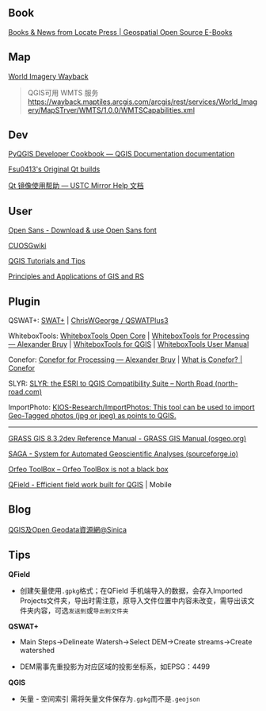 
## Book

[Books & News from Locate Press | Geospatial Open Source E-Books](https://locatepress.com/)

## Map

[World Imagery Wayback](https://livingatlas.arcgis.com/wayback/)

> QGIS可用 WMTS 服务
> https://wayback.maptiles.arcgis.com/arcgis/rest/services/World_Imagery/MapSTrver/WMTS/1.0.0/WMTSCapabilities.xml

## Dev

[PyQGIS Developer Cookbook — QGIS Documentation documentation](https://docs.qgis.org/3.34/en/docs/pyqgis_developer_cookbook/index.html)

[Fsu0413's Original Qt builds](https://build-qt.fsu0413.me/index.html)

[Qt 镜像使用帮助 — USTC Mirror Help 文档](https://mirrors.ustc.edu.cn/help/qtproject.html#id1)

## User

[Open Sans - Download & use Open Sans font](https://www.opensans.com/)

[CUOSGwiki](https://dges.carleton.ca/CUOSGwiki/)

[QGIS Tutorials and Tips](https://www.qgistutorials.com/en/)

[Principles and Applications of GIS and RS](https://principles-and-applications-of-rs-and-gis.readthedocs.io/en/latest/index.html)

## Plugin

QSWAT+: [SWAT+](https://swatplus.gitbook.io/docs/) | [ChrisWGeorge / QSWATPlus3](https://bitbucket.org/ChrisWGeorge/qswatplus3/downloads/)

WhiteboxTools: [WhiteboxTools Open Core](https://www.whiteboxgeo.com/geospatial-software/) | [WhiteboxTools for Processing — Alexander Bruy](https://bruy.me/plugins/whitebox-tools-for-processing/) | [WhiteboxTools for QGIS](https://plugins.qgis.org/plugins/wbt_for_qgis/) | [WhiteboxTools User Manual](https://www.whiteboxgeo.com/manual/wbt_book/intro.html)

Conefor: [Conefor for Processing — Alexander Bruy](https://bruy.me/plugins/conefor-for-processing/) | [What is Conefor? | Conefor](http://www.conefor.org/sourcecodes.html)

SLYR: [SLYR: the ESRI to QGIS Compatibility Suite – North Road (north-road.com)](https://north-road.com/slyr/)

ImportPhoto: [KIOS-Research/ImportPhotos: This tool can be used to import Geo-Tagged photos (jpg or jpeg) as points to QGIS.](https://github.com/KIOS-Research/ImportPhotos)

------

[GRASS GIS 8.3.2dev Reference Manual - GRASS GIS Manual (osgeo.org)](https://grass.osgeo.org/grass83/manuals/index.html)

[SAGA - System for Automated Geoscientific Analyses (sourceforge.io)](https://saga-gis.sourceforge.io/en/index.html)

[Orfeo ToolBox – Orfeo ToolBox is not a black box](https://www.orfeo-toolbox.org/)

[QField - Efficient field work built for QGIS](https://qfield.org/) | Mobile

## Blog

[QGIS及Open Geodata資源網@Sinica](https://gis.rchss.sinica.edu.tw/qgis/)

## Tips

**QField**

- 创建矢量使用`.gpkg`格式；在QField 手机端导入的数据，会存入Imported Projects文件夹，导出时需注意，原导入文件位置中内容未改变，需导出该文件夹内容，可选`发送到`或`导出到文件夹`

**QSWAT+**

- Main Steps→Delineate Watersh→Select DEM→Create streams→Create watershed

- DEM需事先重投影为对应区域的投影坐标系，如EPSG：4499

**QGIS**

- 矢量 - 空间索引 需将矢量文件保存为`.gpkg`而不是`.geojson`